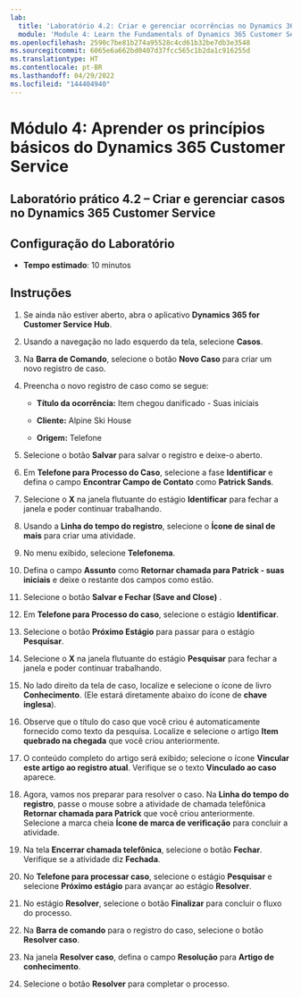 ```yaml
---
lab:
  title: 'Laboratório 4.2: Criar e gerenciar ocorrências no Dynamics 365 Customer Service'
  module: 'Module 4: Learn the Fundamentals of Dynamics 365 Customer Service'
ms.openlocfilehash: 2590c7be81b274a95528c4cd61b32be7db3e3548
ms.sourcegitcommit: 6065e6a662bd0407d37fcc565c1b2da1c916255d
ms.translationtype: HT
ms.contentlocale: pt-BR
ms.lasthandoff: 04/29/2022
ms.locfileid: "144404940"
---
```

<a name="module-4-learn-the-fundamentals-of-dynamics-365-customer-service"></a>Módulo 4: Aprender os princípios básicos do Dynamics 365 Customer Service
========================

## <a name="practice-lab-42---create-and-manage-cases-in-dynamics-365-customer-service"></a>Laboratório prático 4.2 – Criar e gerenciar casos no Dynamics 365 Customer Service

## <a name="lab-setup"></a>Configuração do Laboratório

  - **Tempo estimado**: 10 minutos

## <a name="instructions"></a>Instruções

1. Se ainda não estiver aberto, abra o aplicativo **Dynamics 365 for Customer Service Hub**. 

2. Usando a navegação no lado esquerdo da tela, selecione **Casos**. 

3. Na **Barra de Comando**, selecione o botão **Novo Caso** para criar um novo registro de caso.

4. Preencha o novo registro de caso como se segue:

    - **Título da ocorrência:** Item chegou danificado - Suas iniciais

    - **Cliente:** Alpine Ski House

    - **Origem:** Telefone

5. Selecione o botão **Salvar** para salvar o registro e deixe-o aberto. 

6. Em **Telefone para Processo do Caso**, selecione a fase **Identificar** e defina o campo **Encontrar Campo de Contato** como **Patrick Sands**. 

7. Selecione o **X** na janela flutuante do estágio **Identificar** para fechar a janela e poder continuar trabalhando. 

8. Usando a **Linha do tempo do registro**, selecione o **Ícone de sinal de mais** para criar uma atividade. 

9. No menu exibido, selecione **Telefonema**.

10. Defina o campo **Assunto** como **Retornar chamada para Patrick - suas iniciais** e deixe o restante dos campos como estão. 

11. Selecione o botão **Salvar e Fechar (Save and Close)** . 

12. Em **Telefone para Processo do caso**, selecione o estágio **Identificar**.

13. Selecione o botão **Próximo Estágio** para passar para o estágio **Pesquisar**. 

14. Selecione o **X** na janela flutuante do estágio **Pesquisar** para fechar a janela e poder continuar trabalhando. 

15. No lado direito da tela de caso, localize e selecione o ícone de livro **Conhecimento**. (Ele estará diretamente abaixo do ícone de **chave inglesa**).

16. Observe que o título do caso que você criou é automaticamente fornecido como texto da pesquisa. Localize e selecione o artigo **Item quebrado na chegada** que você criou anteriormente. 

17. O conteúdo completo do artigo será exibido; selecione o ícone **Vincular este artigo ao registro atual**. Verifique se o texto **Vinculado ao caso** aparece. 

18. Agora, vamos nos preparar para resolver o caso. Na **Linha do tempo do registro**, passe o mouse sobre a atividade de chamada telefônica **Retornar chamada para Patrick** que você criou anteriormente. Selecione a marca cheia **Ícone de marca de verificação** para concluir a atividade. 

19. Na tela **Encerrar chamada telefônica**, selecione o botão **Fechar**. Verifique se a atividade diz **Fechada**. 

20. No **Telefone para processar caso**, selecione o estágio **Pesquisar** e selecione **Próximo estágio** para avançar ao estágio **Resolver**. 

21. No estágio **Resolver**, selecione o botão **Finalizar** para concluir o fluxo do processo. 

22. Na **Barra de comando** para o registro do caso, selecione o botão **Resolver caso**.

23. Na janela **Resolver caso**, defina o campo **Resolução** para **Artigo de conhecimento**. 

24. Selecione o botão **Resolver** para completar o processo. 

